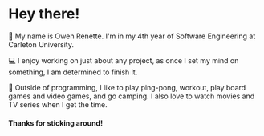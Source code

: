 <h1>Hey there!</h1>

👨 My name is Owen Renette. I'm in my 4th year of Software Engineering at Carleton University.

💻 I enjoy working on just about any project, as once I set my mind on something, I am determined to finish it.

🌳 Outside of programming, I like to play ping-pong, workout, play board games and video games, and go camping.
    I also love to watch movies and TV series when I get the time.

<h4>Thanks for sticking around!</h4>
